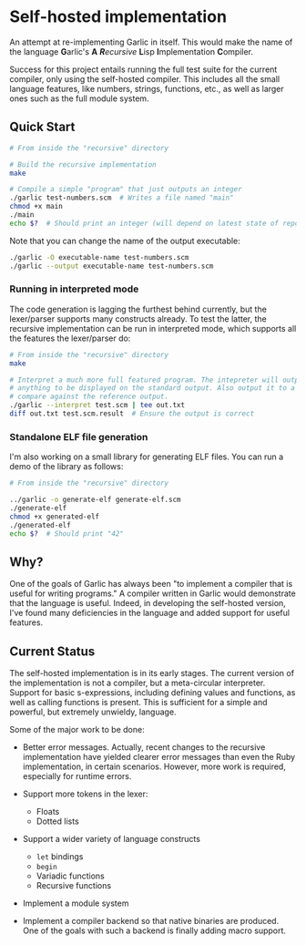 Self-hosted implementation
==========================

An attempt at re-implementing Garlic in itself. This would make the name of the language **G**arlic's **A** _**R**ecursive_ **L**isp **I**mplementation **C**ompiler.

Success for this project entails running the full test suite for the current compiler, only using the self-hosted compiler. This includes all the small language features, like numbers, strings, functions, etc., as well as larger ones such as the full module system.

Quick Start
-----------

```sh
# From inside the "recursive" directory

# Build the recursive implementation
make

# Compile a simple "program" that just outputs an integer
./garlic test-numbers.scm  # Writes a file named "main"
chmod +x main
./main
echo $?  # Should print an integer (will depend on latest state of repo)
```

Note that you can change the name of the output executable:

```sh
./garlic -O executable-name test-numbers.scm
./garlic --output executable-name test-numbers.scm
```

### Running in interpreted mode

The code generation is lagging the furthest behind currently, but the lexer/parser supports many constructs already. To test the latter, the recursive implementation can be run in interpreted mode, which supports all the features the lexer/parser do:

```sh
# From inside the "recursive" directory
make

# Interpret a much more full featured program. The intepreter will output
# anything to be displayed on the standard output. Also output it to a file to
# compare against the reference output.
./garlic --interpret test.scm | tee out.txt
diff out.txt test.scm.result  # Ensure the output is correct
```

### Standalone ELF file generation

I'm also working on a small library for generating ELF files. You can run a demo of the library as follows:

```sh
# From inside the "recursive" directory

../garlic -o generate-elf generate-elf.scm
./generate-elf
chmod +x generated-elf
./generated-elf
echo $?  # Should print "42"
```

Why?
----

One of the goals of Garlic has always been "to implement a compiler that is useful for writing programs." A compiler written in Garlic would demonstrate that the language is useful. Indeed, in developing the self-hosted version, I've found many deficiencies in the language and added support for useful features.

Current Status
--------------

The self-hosted implementation is in its early stages. The current version of the implementation is not a compiler, but a meta-circular interpreter. Support for basic s-expressions, including defining values and functions, as well as calling functions is present. This is sufficient for a simple and powerful, but extremely unwieldy, language.

Some of the major work to be done:

- Better error messages. Actually, recent changes to the recursive implementation have yielded clearer error messages than even the Ruby implementation, in certain scenarios. However, more work is required, especially for runtime errors.

- Support more tokens in the lexer:

  - Floats
  - Dotted lists

- Support a wider variety of language constructs

  - `let` bindings
  - `begin`
  - Variadic functions
  - Recursive functions

- Implement a module system

- Implement a compiler backend so that native binaries are produced. One of the goals with such a backend is finally adding macro support.
